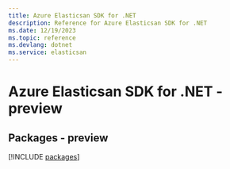 ```yaml
---
title: Azure Elasticsan SDK for .NET
description: Reference for Azure Elasticsan SDK for .NET
ms.date: 12/19/2023
ms.topic: reference
ms.devlang: dotnet
ms.service: elasticsan
---
```

# Azure Elasticsan SDK for .NET - preview
## Packages - preview
[!INCLUDE [packages](elasticsan-index.md)]